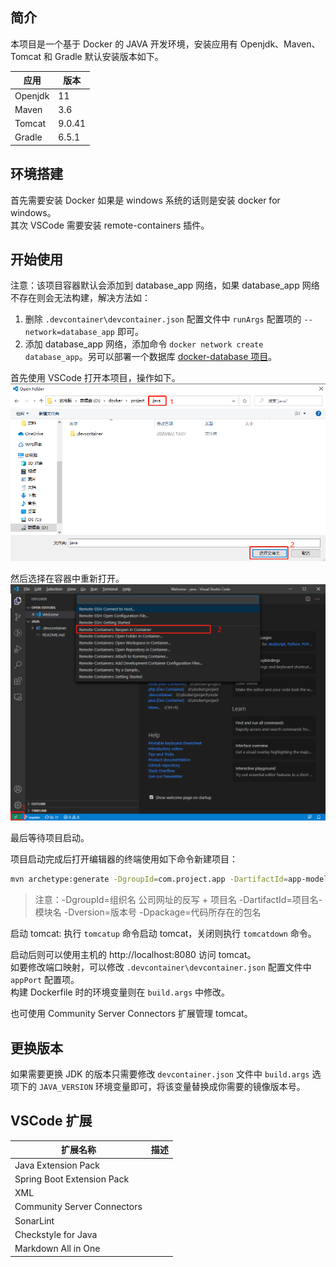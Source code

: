 ## 简介

本项目是一个基于 Docker 的 JAVA 开发环境，安装应用有 Openjdk、Maven、Tomcat 和 Gradle 默认安装版本如下。

| 应用    | 版本   |
| ------- | ------ |
| Openjdk | 11     |
| Maven   | 3.6    |
| Tomcat  | 9.0.41 |
| Gradle  | 6.5.1  |

## 环境搭建

首先需要安装 Docker 如果是 windows 系统的话则是安装 docker for windows。  
其次 VSCode 需要安装 remote-containers 插件。  

## 开始使用

注意：该项目容器默认会添加到 database_app 网络，如果 database_app 网络不存在则会无法构建，解决方法如：  
1. 删除 `.devcontainer\devcontainer.json` 配置文件中 `runArgs` 配置项的 `--network=database_app` 即可。  
2. 添加 database_app 网络，添加命令 `docker network create database_app`。另可以部署一个数据库 [docker-database 项目](https://github.com/xueyong-q/docker-database.git)。  

首先使用 VSCode 打开本项目，操作如下。   
![](.devcontainer/image/image-1.jpg)

然后选择在容器中重新打开。  
![](.devcontainer/image/image-2.jpg)

最后等待项目启动。

项目启动完成后打开编辑器的终端使用如下命令新建项目：
```sh
mvn archetype:generate -DgroupId=com.project.app -DartifactId=app-model -Dversion=0.0.1SNAPSHOT -Dpackage=com.project.app
```
>注意：-DgroupId=组织名 公司网址的反写 + 项目名 -DartifactId=项目名-模块名 -Dversion=版本号 -Dpackage=代码所存在的包名

启动 tomcat:
执行 `tomcatup` 命令启动 tomcat，关闭则执行 `tomcatdown` 命令。

启动后则可以使用主机的 http://localhost:8080 访问 tomcat。  
如要修改端口映射，可以修改 `.devcontainer\devcontainer.json` 配置文件中 `appPort` 配置项。  
构建 Dockerfile 时的环境变量则在 `build.args` 中修改。  

也可使用 Community Server Connectors 扩展管理 tomcat。  

## 更换版本

如果需要更换 JDK 的版本只需要修改 `devcontainer.json` 文件中 `build.args` 选项下的 `JAVA_VERSION` 环境变量即可，将该变量替换成你需要的镜像版本号。   

## VSCode 扩展

| 扩展名称                    | 描述 |
| --------------------------- | ---- |
| Java Extension Pack         |      |
| Spring Boot Extension Pack  |      |
| XML                         |      |
| Community Server Connectors |      |
| SonarLint                   |      |
| Checkstyle for Java         |      |
| Markdown All in One         |      |
